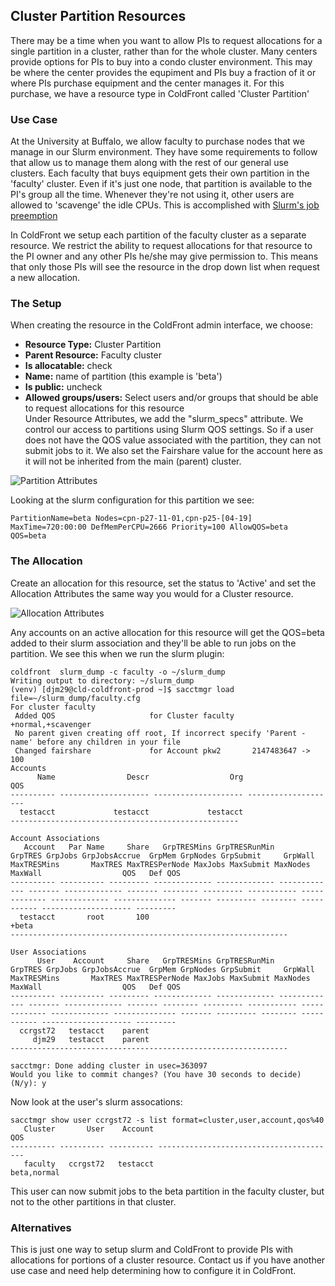 ## Cluster Partition Resources

There may be a time when you want to allow PIs to request allocations for a single partition in a cluster, rather than for the whole cluster.  Many centers provide options for PIs to buy into a condo cluster environment.  This may be where the center provides the equpiment and PIs buy a fraction of it or where PIs purchase equipment and the center manages it.  For this purchase, we have a resource type in ColdFront called 'Cluster Partition'

### Use Case
At the University at Buffalo, we allow faculty to purchase nodes that we manage in our Slurm environment.  They have some requirements to follow that allow us to manage them along with the rest of our general use clusters.  Each faculty that buys equipment gets their own partition in the 'faculty' cluster.  Even if it's just one node, that partition is available to the PI's group all the time.  Whenever they're not using it, other users are allowed to 'scavenge' the idle CPUs.  This is accomplished with [Slurm's job preemption](https://slurm.schedmd.com/preempt.html)  

In ColdFront we setup each partition of the faculty cluster as a separate resource.  We restrict the ability to request allocations for that resource to the PI owner and any other PIs he/she may give permission to.  This means that only those PIs will see the resource in the drop down list when request a new allocation.

### The Setup

When creating the resource in the ColdFront admin interface, we choose:
- **Resource Type:**  Cluster Partition   
- **Parent Resource:** Faculty cluster  
- **Is allocatable:** check  
- **Name:** name of partition (this example is 'beta')  
- **Is public:** uncheck
- **Allowed groups/users:**  Select users and/or groups that should be able to request allocations for this resource  
Under Resource Attributes, we add the "slurm_specs" attribute.  We control our access to partitions using Slurm QOS settings.  So if a user does not have the QOS value associated with the partition, they can not submit jobs to it.  We also set the Fairshare value for the account here as it will not be inherited from the main (parent) cluster.  

![Partition Attributes](../../images/partition.PNG)

Looking at the slurm configuration for this partition we see:  

```
PartitionName=beta Nodes=cpn-p27-11-01,cpn-p25-[04-19] MaxTime=720:00:00 DefMemPerCPU=2666 Priority=100 AllowQOS=beta QOS=beta
```

### The Allocation

Create an allocation for this resource, set the status to 'Active' and set the Allocation Attributes the same way you would for a Cluster resource.  

![Allocation Attributes](../../images/partition_allocation.PNG)

Any accounts on an active allocation for this resource will get the QOS=beta added to their slurm association and they'll be able to run jobs on the partition.  We see this when we run the slurm plugin:  

```
coldfront  slurm_dump -c faculty -o ~/slurm_dump
Writing output to directory: ~/slurm_dump
(venv) [djm29@cld-coldfront-prod ~]$ sacctmgr load file=~/slurm_dump/faculty.cfg
For cluster faculty
 Added QOS                     for Cluster faculty    +normal,+scavenger
 No parent given creating off root, If incorrect specify 'Parent - name' before any children in your file
 Changed fairshare             for Account pkw2       2147483647 -> 100
Accounts
      Name                Descr                  Org                  QOS
---------- -------------------- -------------------- --------------------
  testacct             testacct             testacct
---------------------------------------------------

Account Associations
   Account   Par Name     Share   GrpTRESMins GrpTRESRunMin       GrpTRES GrpJobs GrpJobsAccrue  GrpMem GrpNodes GrpSubmit     GrpWall   MaxTRESMins       MaxTRES MaxTRESPerNode MaxJobs MaxSubmit MaxNodes     MaxWall                  QOS   Def QOS
---------- ---------- --------- ------------- ------------- ------------- ------- ------------- ------- -------- --------- ----------- ------------- ------------- -------------- ------- --------- -------- ----------- -------------------- ---------
  testacct       root       100                                                                                                                                                                                                         +beta
--------------------------------------------------------------

User Associations
      User    Account     Share   GrpTRESMins GrpTRESRunMin       GrpTRES GrpJobs GrpJobsAccrue  GrpMem GrpNodes GrpSubmit     GrpWall   MaxTRESMins       MaxTRES MaxTRESPerNode MaxJobs MaxSubmit MaxNodes     MaxWall                  QOS   Def QOS
---------- ---------- --------- ------------- ------------- ------------- ------- ------------- ------- -------- --------- ----------- ------------- ------------- -------------- ------- --------- -------- ----------- -------------------- ---------
  ccrgst72   testacct    parent                                                                                                     
     djm29   testacct    parent                                                                                                     
--------------------------------------------------------------

sacctmgr: Done adding cluster in usec=363097
Would you like to commit changes? (You have 30 seconds to decide)
(N/y): y

```
Now look at the user's slurm assocations:  

```
sacctmgr show user ccrgst72 -s list format=cluster,user,account,qos%40
   Cluster       User    Account                                      QOS
---------- ---------- ---------- ----------------------------------------
   faculty   ccrgst72   testacct                             beta,normal
```
This user can now submit jobs to the beta partition in the faculty cluster, but not to the other partitions in that cluster.  

### Alternatives  

This is just one way to setup slurm and ColdFront to provide PIs with allocations for portions of a cluster resource.  Contact us if you have another use case and need help determining how to configure it in ColdFront.
